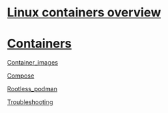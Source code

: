 # [Linux containers overview ](Readme.md)

# [Containers](Containers.md)

[Container_images](Container_images.md)

[Compose](Compose.md)

[Rootless_podman](Rootless_podman.md)

[Troubleshooting](Troubleshooting.md)